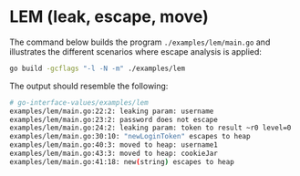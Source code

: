 # LEM (leak, escape, move)

The command below builds the program `./examples/lem/main.go` and illustrates the different scenarios where escape analysis is applied:

```bash
go build -gcflags "-l -N -m" ./examples/lem
```

The output should resemble the following:

```bash
# go-interface-values/examples/lem
examples/lem/main.go:22:2: leaking param: username
examples/lem/main.go:23:2: password does not escape
examples/lem/main.go:24:2: leaking param: token to result ~r0 level=0
examples/lem/main.go:30:10: "newLoginToken" escapes to heap
examples/lem/main.go:40:3: moved to heap: username1
examples/lem/main.go:43:3: moved to heap: cookieJar
examples/lem/main.go:41:18: new(string) escapes to heap
```
